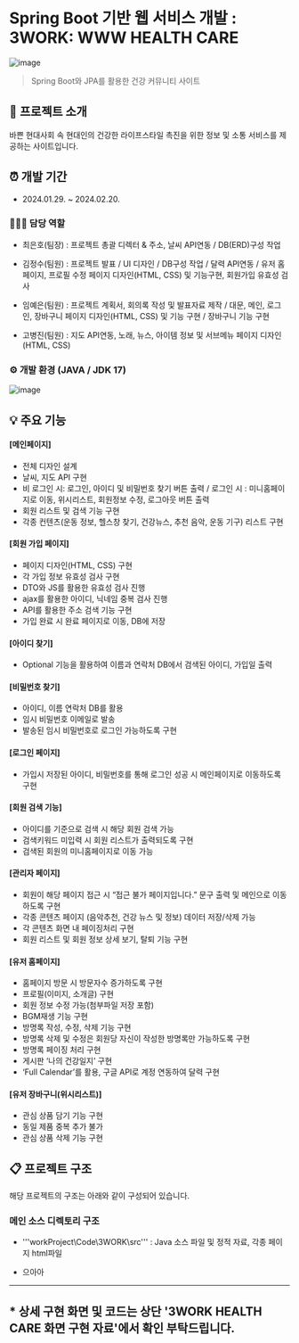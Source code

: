 # Spring Boot 기반 웹 서비스 개발 : 3WORK: WWW HEALTH CARE
![image](https://github.com/Kongnamu/Final-Project-3WORK/assets/132464605/ab829309-177f-4785-8b27-2ef179ca7d54)

> Spring Boot와 JPA를 활용한 건강 커뮤니티 사이트

## 📝 프로젝트 소개
바쁜 현대사회 속 현대인의 건강한 라이프스타일 촉진을 위한 정보 및 소통 서비스를 제공하는 사이트입니다.

## ⏰ 개발 기간
 - 2024.01.29. ~ 2024.02.20.

### 🧑‍🤝‍🧑 담당 역할
 - 최은호(팀장) : 프로젝트 총괄 디렉터 & 주소, 날씨 API연동 / DB(ERD)구성 작업

 - 김정수(팀원) : 프로젝트 발표 /  UI 디자인 / DB구성 작업 / 달력 API연동 / 유저 홈페이지, 프로필 수정 페이지 디자인(HTML, CSS) 및 기능구현, 회원가입 유효성 검사

 - 임예은(팀원) : 프로젝트 계획서, 회의록 작성 및 발표자료 제작 / 대문, 메인, 로그인, 장바구니 페이지 디자인(HTML, CSS) 및 기능 구현 / 장바구니 기능 구현

 - 고병진(팀원) : 지도 API연동, 노래, 뉴스, 아이템 정보 및 서브메뉴 페이지 디자인(HTML, CSS)

### ⚙️ 개발 환경 (JAVA / JDK 17)
![image](https://github.com/Kongnamu/Final-Project-3WORK/assets/132464605/87c813d7-a9fa-4dc7-a646-d04ca5b00b6a)

## 💡 주요 기능
#### [메인페이지]
 - 전체 디자인 설계
 - 날씨, 지도 API 구현
 - 비 로그인 시: 로그인, 아이디 및 비밀번호 찾기 버튼 출력 / 로그인 시 : 미니홈페이지로 이동, 위시리스트, 회원정보 수정, 로그아웃 버튼 출력
 - 회원 리스트 및 검색 기능 구현
 - 각종 컨텐츠(운동 정보, 헬스창 찾기, 건강뉴스, 추천 음악, 운동 기구) 리스트 구현

#### [회원 가입 페이지]
 - 페이지 디자인(HTML, CSS) 구현
 - 각 가입 정보 유효성 검사 구현
 - DTO와 JS를 활용한 유효성 검사 진행
 - ajax를 활용한 아이디, 닉네임 중복 검사 진행
 - API를 활용한 주소 검색 기능 구현
 - 가입 완료 시 완료 페이지로 이동, DB에 저장

#### [아이디 찾기]
 - Optional 기능을 활용하여 이름과 연락처 DB에서 검색된 아이디, 가입일 출력

#### [비밀번호 찾기]
 - 아이디, 이름 연락처 DB를 활용
 - 임시 비밀번호 이메일로 발송
 - 발송된 임시 비밀번호로 로그인 가능하도록 구현
   
#### [로그인 페이지]
 - 가입시 저장된 아이디, 비밀번호를 통해 로그인 성공 시 메인페이지로 이동하도록 구현

#### [회원 검색 기능]
 - 아이디를 기준으로 검색 시 해당 회원 검색 가능
 - 검색키워드 미입력 시 회원 리스트가 출력되도록 구현
 - 검색된 회원의 미니홈페이지로 이동 가능

#### [관리자 페이지]
 - 회원이 해당 페이지 접근 시 “접근 불가 페이지입니다.” 문구 출력 및 메인으로 이동하도록 구현
 - 각종 콘텐츠 페이지 (음악추천, 건강 뉴스 및 정보) 데이터 저장/삭제 가능
 - 각 콘텐츠 화면 내 페이징처리 구현
 - 회원 리스트 및 회원 정보 상세 보기, 탈퇴 기능 구현

#### [유저 홈페이지]
 - 홈페이지 방문 시 방문자수 증가하도록 구현
 - 프로필(이미지, 소개글) 구현
 - 회원 정보 수정 가능(첨부파일 저장 포함)
 - BGM재생 기능 구현
 - 방명록 작성, 수정, 삭제 기능 구현
 - 방명록 삭제 및 수정은 회원당 자신이 작성한 방명록만 가능하도록 구현
 - 방명록 페이징 처리 구현
 - 게시판 ‘나의 건강일지’ 구현
 - ‘Full Calendar’를 활용, 구글 API로 계정 연동하여 달력 구현

#### [유저 장바구니(위시리스트)]
 - 관심 상품 담기 기능 구현
 - 동일 제품 중복 추가 불가
 - 관심 상품 삭제 기능 구현

## 📋 프로젝트 구조
해당 프로젝트의 구조는 아래와 같이 구성되어 있습니다.
### 메인 소스 디렉토리 구조
 - '''workProject\Code\3WORK\src''' : Java 소스 파일 및 정적 자료, 각종 페이지 html파일
 * 으아아
---
## * 상세 구현 화면 및 코드는 상단 '3WORK HEALTH CARE 화면 구현 자료'에서 확인 부탁드립니다.
